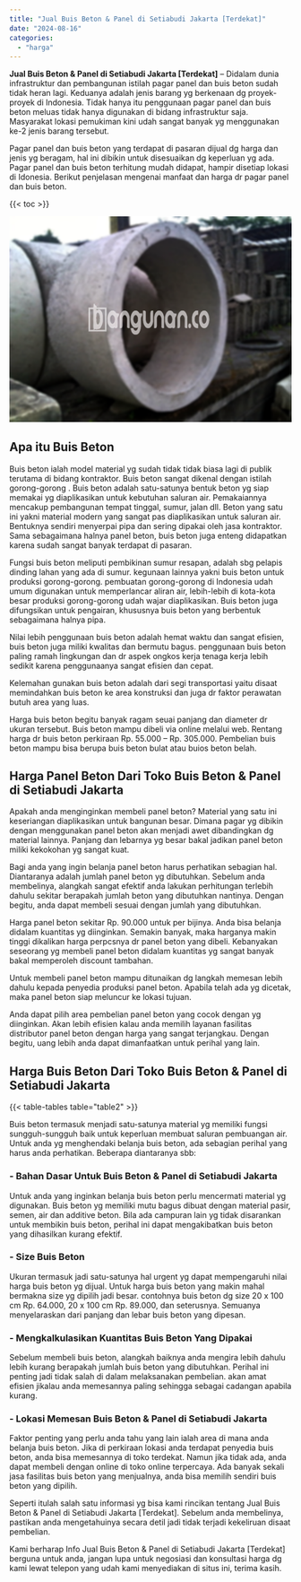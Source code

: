 ```yaml
---
title: "Jual Buis Beton & Panel di Setiabudi Jakarta [Terdekat]"
date: "2024-08-16"
categories: 
  - "harga"
---
```


**Jual Buis Beton & Panel di Setiabudi Jakarta \[Terdekat\]** – Didalam dunia infrastruktur dan pembangunan istilah pagar panel dan buis beton sudah tidak heran lagi. Keduanya adalah jenis barang yg berkenaan dg proyek-proyek di Indonesia. Tidak hanya itu penggunaan pagar panel dan buis beton meluas tidak hanya digunakan di bidang infrastruktur saja. Masyarakat lokasi pemukiman kini udah sangat banyak yg menggunakan ke-2 jenis barang tersebut.

Pagar panel dan buis beton yang terdapat di pasaran dijual dg harga dan jenis yg beragam, hal ini dibikin untuk disesuaikan dg keperluan yg ada. Pagar panel dan buis beton terhitung mudah didapat, hampir disetiap lokasi di Idonesia. Berikut penjelasan mengenai manfaat dan harga dr pagar panel dan buis beton.

{{< toc >}}

![Jual Buis Beton & Panel di Setiabudi Jakarta [Terdekat]](/images/jual-panel-buis-beton-murah-05.png)

## Apa itu Buis Beton

Buis beton ialah model material yg sudah tidak tidak biasa lagi di publik terutama di bidang kontraktor. Buis beton sangat dikenal dengan istilah gorong-gorong . Buis beton adalah satu-satunya bentuk beton yg siap memakai yg diaplikasikan untuk kebutuhan saluran air. Pemakaiannya mencakup pembangunan tempat tinggal, sumur, jalan dll. Beton yang satu ini yakni material modern yang sangat pas diaplikasikan untuk saluran air. Bentuknya sendiri menyerpai pipa dan sering dipakai oleh jasa kontraktor. Sama sebagaimana halnya panel beton, buis beton juga enteng didapatkan karena sudah sangat banyak terdapat di pasaran.

Fungsi buis beton meliputi pembikinan sumur resapan, adalah sbg pelapis dinding lahan yang ada di sumur. kegunaan lainnya yakni buis beton untuk produksi gorong-gorong. pembuatan gorong-gorong di Indonesia udah umum digunakan untuk memperlancar aliran air, lebih-lebih di kota-kota besar produksi gorong-gorong udah wajar diaplikasikan. Buis beton juga difungsikan untuk pengairan, khususnya buis beton yang berbentuk sebagaimana halnya pipa.

Nilai lebih penggunaan buis beton adalah hemat waktu dan sangat efisien, buis beton juga miliki kwalitas dan bermutu bagus. penggunaan buis beton paling ramah lingkungan dan dr aspek ongkos kerja tenaga kerja lebih sedikit karena penggunaanya sangat efisien dan cepat.

Kelemahan gunakan buis beton adalah dari segi transportasi yaitu disaat memindahkan buis beton ke area konstruksi dan juga dr faktor perawatan butuh area yang luas.

Harga buis beton begitu banyak ragam seuai panjang dan diameter dr ukuran tersebut. Buis beton mampu dibeli via online melalui web. Rentang harga dr buis beton perkiraan Rp. 55.000 – Rp. 305.000. Pembelian buis beton mampu bisa berupa buis beton bulat atau buios beton belah.

## Harga Panel Beton Dari Toko Buis Beton & Panel di Setiabudi Jakarta

Apakah anda menginginkan membeli panel beton? Material yang satu ini keseriangan diaplikasikan untuk bangunan besar. Dimana pagar yg dibikin dengan menggunakan panel beton akan menjadi awet dibandingkan dg material lainnya. Panjang dan lebarnya yg besar bakal jadikan panel beton miliki kekokohan yg sangat kuat.

Bagi anda yang ingin belanja panel beton harus perhatikan sebagian hal. Diantaranya adalah jumlah panel beton yg dibutuhkan. Sebelum anda membelinya, alangkah sangat efektif anda lakukan perhitungan terlebih dahulu sekitar berapakah jumlah beton yang dibutuhkan nantinya. Dengan begitu, anda dapat membeli sesuai dengan jumlah yang dibutuhkan.

Harga panel beton sekitar Rp. 90.000 untuk per bijinya. Anda bisa belanja didalam kuantitas yg diinginkan. Semakin banyak, maka harganya makin tinggi dikalikan harga perpcsnya dr panel beton yang dibeli. Kebanyakan seseorang yg membeli panel beton didalam kuantitas yg sangat banyak bakal memperoleh discount tambahan.

Untuk membeli panel beton mampu ditunaikan dg langkah memesan lebih dahulu kepada penyedia produksi panel beton. Apabila telah ada yg dicetak, maka panel beton siap meluncur ke lokasi tujuan.

Anda dapat pilih area pembelian panel beton yang cocok dengan yg diinginkan. Akan lebih efisien kalau anda memilih layanan fasilitas distributor panel beton dengan harga yang sangat terjangkau. Dengan begitu, uang lebih anda dapat dimanfaatkan untuk perihal yang lain.

## Harga Buis Beton Dari Toko Buis Beton & Panel di Setiabudi Jakarta

{{< table-tables table="table2" >}}

Buis beton termasuk menjadi satu-satunya material yg memiliki fungsi sungguh-sungguh baik untuk keperluan membuat saluran pembuangan air. Untuk anda yg menghendaki belanja buis beton, ada sebagian perihal yang harus anda perhatikan. Beberapa diantaranya sbb:

### \- Bahan Dasar Untuk Buis Beton & Panel di Setiabudi Jakarta

Untuk anda yang inginkan belanja buis beton perlu mencermati material yg digunakan. Buis beton yg memiliki mutu bagus dibuat dengan material pasir, semen, air dan additive beton. Bila ada campuran lain yg tidak disarankan untuk membikin buis beton, perihal ini dapat mengakibatkan buis beton yang dihasilkan kurang efektif.

### \- Size Buis Beton

Ukuran termasuk jadi satu-satunya hal urgent yg dapat mempengaruhi nilai harga buis beton yg dijual. Untuk harga buis beton yang makin mahal bermakna size yg dipilih jadi besar. contohnya buis beton dg size 20 x 100 cm Rp. 64.000, 20 x 100 cm Rp. 89.000, dan seterusnya. Semuanya menyelaraskan dari panjang dan lebar buis beton yang dipesan.

### \- Mengkalkulasikan Kuantitas Buis Beton Yang Dipakai

Sebelum membeli buis beton, alangkah baiknya anda mengira lebih dahulu lebih kurang berapakah jumlah buis beton yang dibutuhkan. Perihal ini penting jadi tidak salah di dalam melaksanakan pembelian. akan amat efisien jikalau anda memesannya paling sehingga sebagai cadangan apabila kurang.

### \- Lokasi Memesan Buis Beton & Panel di Setiabudi Jakarta

Faktor penting yang perlu anda tahu yang lain ialah area di mana anda belanja buis beton. Jika di perkiraan lokasi anda terdapat penyedia buis beton, anda bisa memesannya di toko terdekat. Namun jika tidak ada, anda dapat membeli dengan online di toko online terpercaya. Ada banyak sekali jasa fasilitas buis beton yang menjualnya, anda bisa memilih sendiri buis beton yang dipilih.

Seperti itulah salah satu informasi yg bisa kami rincikan tentang Jual Buis Beton & Panel di Setiabudi Jakarta \[Terdekat\]. Sebelum anda membelinya, pastikan anda mengetahuinya secara detil jadi tidak terjadi kekeliruan disaat pembelian.

Kami berharap Info Jual Buis Beton & Panel di Setiabudi Jakarta \[Terdekat\] berguna untuk anda, jangan lupa untuk negosiasi dan konsultasi harga dg kami lewat telepon yang udah kami menyediakan di situs ini, terima kasih.
